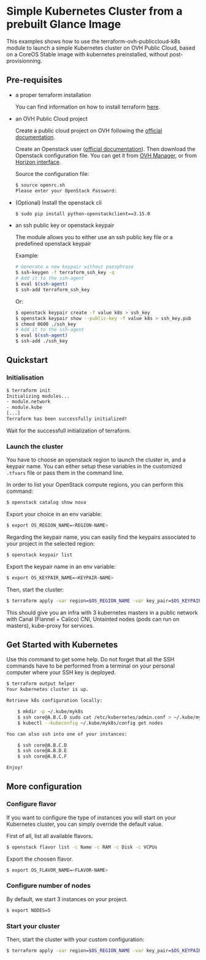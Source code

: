 # Simple Kubernetes Cluster from a prebuilt Glance Image

This examples shows how to use the terraform-ovh-publiccloud-k8s module to launch a simple Kubernetes cluster on OVH Public Cloud, based on a CoreOS Stable image with kubernetes preinstalled, without post-provisionning.

## Pre-requisites

- a proper terraform installation

  You can find information on how to install terraform [here](https://www.terraform.io/intro/getting-started/install.html).

- an OVH Public Cloud project
  
  Create a public cloud project on OVH following the [official documentation](https://docs.ovh.com/gb/en/public-cloud/getting_started_with_public_cloud_logging_in_and_creating_a_project/).

  Create an Openstack user ([official documentation](https://docs.ovh.com/gb/en/public-cloud/configure_user_access_to_horizon/)).
  Then download the Openstack configuration file. You can get it from [OVH Manager](https://www.ovh.com/manager/cloud/), or from [Horizon interface](https://horizon.cloud.ovh.net/project/api_access/openrc/).

  Source the configuration file:

  ```bash
  $ source openrc.sh
  Please enter your OpenStack Password:
  ```
  
- (Optional) Install the openstack cli

  ```bash
  $ sudo pip install python-openstackclient==3.15.0
  ```

- an ssh public key or openstack keypair

  The module allows you to either use an ssh public key file or a predefined openstack keypair

  Example: 

   ```bash
   # Generate a new keypair without passphrase
   $ ssh-keygen -f terraform_ssh_key -q
   # Add it to the ssh-agent 
   $ eval $(ssh-agent)
   $ ssh-add terraform_ssh_key
   ```
   
   Or:
   
   ```bash
   $ openstack keypair create -f value k8s > ssh_key
   $ openstack keypair show --public-key -f value k8s > ssh_key.pub
   $ chmod 0600 ./ssh_key
   # Add it to the ssh-agent
   $ eval $(ssh-agent)
   $ ssh-add ./ssh_key
   ```

## Quickstart

### Initialisation

```bash
$ terraform init
Initializing modules...
- module.network
- module.kube
[...]
Terraform has been successfully initialized!
```

Wait for the successfull initialization of terraform.

### Launch the cluster

You have to choose an openstack region to launch the cluster in, and a keypair name. You can either setup these variables in the customized `.tfvars` file or pass them in the command line.

In order to list your OpenStack compute regions, you can perform this command:

```bash
$ openstack catalog show nova
```

Export your choice in an env variable:

```bash
$ export OS_REGION_NAME=<REGION-NAME>
```

Regarding the keypair name, you can easily find the keypairs associated to your project in the selected region:

```bash
$ openstack keypair list
```

Export the keypair name in an env variable:
```bash
$ export OS_KEYPAIR_NAME=<KEYPAIR-NAME>
```

Then, start the cluster:

```bash
$ terraform apply -var region=$OS_REGION_NAME -var key_pair=$OS_KEYPAIR_NAME
```

This should give you an infra with 3 kubernetes masters in a public network with Canal (Flannel + Calico) CNI, Untainted nodes (pods can run on masters), kube-proxy for services.

## Get Started with Kubernetes

Use this command to get some help. Do not forget that all the SSH commands have to be performed from a terminal on your personal computer where your SSH key is deployed.

```bash
$ terraform output helper
Your kubernetes cluster is up.

Retrieve k8s configuration locally:

    $ mkdir -p ~/.kube/myk8s
    $ ssh core@A.B.C.D sudo cat /etc/kubernetes/admin.conf > ~/.kube/myk8s/config
    $ kubectl --kubeconfig ~/.kube/myk8s/config get nodes

You can also ssh into one of your instances:

    $ ssh core@A.B.C.D
    $ ssh core@A.B.D.E
    $ ssh core@A.B.C.F

Enjoy!
```

## More configuration

### Configure flavor

If you want to configure the type of instances you will start on your Kubernetes cluster, you can simply override the default value.

First of all, list all available flavors.

```bash
$ openstack flavor list -c Name -c RAM -c Disk -c VCPUs
```

Export the choosen flavor.

```bash
$ export OS_FLAVOR_NAME=<FLAVOR-NAME>
```

### Configure number of nodes

By default, we start 3 instances on your project.

```bash
$ export NODES=5
```

### Start your cluster

Then, start the cluster with your custom configuration:

```bash
$ terraform apply -var region=$OS_REGION_NAME -var key_pair=$OS_KEYPAIR_NAME -var flavor_name=$OS_FLAVOR_NAME -var count=$NODES
```